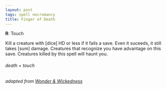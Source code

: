 ```yaml
---
layout: post
tags: spell necromancy
title: Finger of Death
---
```

**R**: Touch

Kill a creature with [dice] HD or less if it fails a save. Even it suceeds, it still takes [sum] damage. Creatures that recognize you have advantage on this save. Creatures killed by this spell will haunt you.

###### death + touch
###### adapted from [Wonder & Wickedness](https://www.drivethrurpg.com/product/145647/Wonder--Wickedness)

